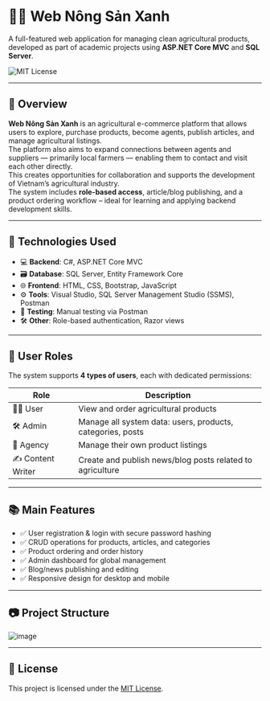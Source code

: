 # 🧑‍🌾 Web Nông Sản Xanh

A full-featured web application for managing clean agricultural products, developed as part of academic projects using **ASP.NET Core MVC** and **SQL Server**.

![MIT License](https://img.shields.io/badge/License-MIT-green.svg)

---

## 📌 Overview

**Web Nông Sản Xanh** is an agricultural e-commerce platform that allows users to explore, purchase products, become agents, publish articles, and manage agricultural listings.  
The platform also aims to expand connections between agents and suppliers — primarily local farmers — enabling them to contact and visit each other directly.  
This creates opportunities for collaboration and supports the development of Vietnam’s agricultural industry.  
The system includes **role-based access**, article/blog publishing, and a product ordering workflow – ideal for learning and applying backend development skills.

---

## 🚀 Technologies Used

- 💻 **Backend**: C#, ASP.NET Core MVC
- 🗃️ **Database**: SQL Server, Entity Framework Core
- 🌐 **Frontend**: HTML, CSS, Bootstrap, JavaScript
- ⚙️ **Tools**: Visual Studio, SQL Server Management Studio (SSMS), Postman
- 🧪 **Testing**: Manual testing via Postman
- 🛠️ **Other**: Role-based authentication, Razor views

---

## 👥 User Roles

The system supports **4 types of users**, each with dedicated permissions:

| Role           | Description                                                                 |
|----------------|-----------------------------------------------------------------------------|
| 🧑‍🌾 User         | View and order agricultural products                                        |
| 🛠️ Admin         | Manage all system data: users, products, categories, posts                 |
| 🏪 Agency        | Manage their own product listings                                           |
| ✍️ Content Writer | Create and publish news/blog posts related to agriculture                  |

---

## 📚 Main Features

- ✅ User registration & login with secure password hashing
- ✅ CRUD operations for products, articles, and categories
- ✅ Product ordering and order history
- ✅ Admin dashboard for global management
- ✅ Blog/news publishing and editing
- ✅ Responsive design for desktop and mobile

---

## 📷 Project Structure

![image](https://github.com/user-attachments/assets/4b510302-6d91-4a1a-9f1e-b7dda3ba1102)

---

## 📄 License

This project is licensed under the [MIT License](LICENSE).
